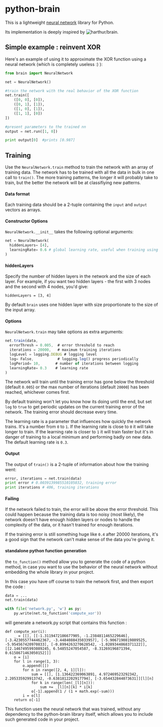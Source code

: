 python-brain
============

This is a lightweight [neural network](http://en.wikipedia.org/wiki/Artificial_neural_network) library for Python.

Its implementation is deeply inspired by ![harthur/brain](https://github.com/harthur/brain).

## Simple example : reinvent XOR

Here's an example of using it to approximate the XOR function using a neural network (which is completely useless :) ):

```python
from brain import NeuralNetwork

net = NeuralNetwork()

#train the network with the real behavior of the XOR function
net.train([
    ([0, 0], [0]),
    ([0, 1], [1]),
    ([1, 0], [1]),
    ([1, 1], [0])
])

#present parameters to the trained nn
output = net.run([1, 0])

print output[0]  #prints [0.987]
```

## Training
Use the `NeuralNetwork.train` method to train the network with an array of training data. The network has to be trained with all the data in bulk in one call to `train()`. The more training patterns, the longer it will probably take to train, but the better the network will be at classifiying new patterns.

#### Data format
Each training data should be a 2-tuple containing the `input` and `output` vectors as arrays.

#### Constructor Options
`NeuralNetwork.__init__` takes the following optional arguments:

```python
net = NeuralNetwork(
  hiddenLayers= [4],
  learningRate= 0.6 # global learning rate, useful when training using streams
)
```

#### hiddenLayers
Specify the number of hidden layers in the network and the size of each layer. For example, if you want two hidden layers - the first with 3 nodes and the second with 4 nodes, you'd give:

```
hiddenLayers = [3, 4]
```

By default `brain` uses one hidden layer with size proportionate to the size of the input array.


#### Options
`NeuralNetwork.train` may take options as extra arguments:

```javascript
net.train(data,
  errorThresh = 0.005,  # error threshold to reach
  iterations = 20000,   # maximum training iterations
  logLevel = logging.DEBUG # logging level
  log= False,           # logging.log() progress periodically
  logPeriod= 10,       # number of iterations between logging
  learningRate= 0.3    # learning rate
)
```

The network will train until the training error has gone below the threshold (default `0.005`) or the max number of iterations (default `20000`) has been reached, whichever comes first.

By default training won't let you know how its doing until the end, but set `log` to `true` to get periodic updates on the current training error of the network. The training error should decrease every time.

The learning rate is a parameter that influences how quickly the network trains. It's a number from `0` to `1`. If the learning rate is close to `0` it will take longer to train. If the learning rate is closer to `1` it will train faster but it's in danger of training to a local minimum and performing badly on new data. The default learning rate is `0.3`.


#### Output
The output of `train()` is a 2-tuple of information about how the training went:

```python
error, iterations = net.train(data)
print error # 0.0039139985510105032, training error
print iterations # 406, training iterations

```

#### Failing
If the network failed to train, the error will be above the error threshold. This could happen because the training data is too noisy (most likely), the network doesn't have enough hidden layers or nodes to handle the complexity of the data, or it hasn't trained for enough iterations.

If the training error is still something huge like `0.4` after 20000 iterations, it's a good sign that the network can't make sense of the data you're giving it.

#### standalone python function generation

the `to_function()` method allow you to generate the code of a python method, in case you want to use the behavior of the neural network without embedding the whole library in your project.

In this case you have off course to train the network first, and then export the code :

```python
data = ...
net.train(data)

with file('network.py', 'w') as py:
    py.write(net.to_function('compute_xor'))
```

will generate a network.py script that contains this function : 

```
def compute_xor(i):
    _ = [[], [[-1.3119472186677905, -1.2384811465229646], [-3.4230557744462367, -3.4484088435033957], [-5.9067190819809525, -5.954567420970833], [-0.8994263270628542, -1.0289344868371122]], [[2.1467495993089245, 6.54855247054587, -8.31269196871394, 0.6158671463050152]]]
    o = [i]
    for l in range(1, 3):
        o.append([])
        for n in range([2, 4, 1][l]):
            sum = [[], [1.136422369063891, 4.972469523292342, 2.205335929913742, -0.6381812202917794], [-3.654432844073631]][l][n]
            for k in range(len(_[l][n])):
                sum += _[l][n][k] * i[k]
            o[-1].append(1 / (1 + math.exp(-sum)))
        i = o[l]
    return o[-1]
```

This function uses the neural network that was trained, without any dependency to the python-brain library itself, which allows you to include such generated code in your project.
